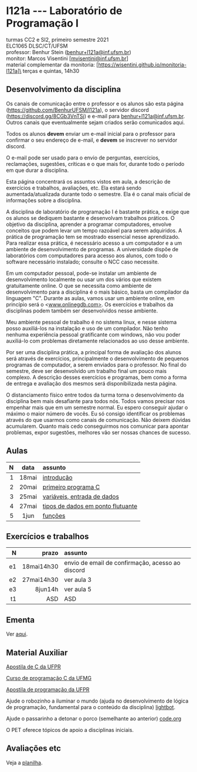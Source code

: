 # l121a --- Laboratório de Programação I
turmas CC2 e SI2, primeiro semestre 2021\
ELC1065 DLSC/CT/UFSM\
professor: Benhur Stein 
([benhur+l121a@inf.ufsm.br](mailto:benhur%2bl121a@inf.ufsm.br))\
monitor: Marcos Visentini [mvisentini@inf.ufsm.br]\
material complementar da monitoria: [https://wisentini.github.io/monitoria-l121a]\
terças e quintas, 14h30


## Desenvolvimento da disciplina

Os canais de comunicação entre o professor e os alunos são esta página (<https://github.com/BenhurUFSM/l121a>), o servidor discord (<https://discord.gg/8CGb3VnTSj>) e e-mail para [benhur+l121a@inf.ufsm.br](mailto:benhur%2bl121a@inf.ufsm.br).
Outros canais que eventualmente sejam criados serão comunicados aqui.

Todos os alunos **devem** enviar um e-mail inicial para o professor para confirmar o seu endereço de e-mail, e **devem** se inscrever no servidor discord.

O e-mail pode ser usado para o envio de perguntas, exercícios, reclamações, sugestões, críticas e o que mais for, durante todo o período em que durar a disciplina.

Esta página concentrará os assuntos vistos em aula, a descrição de exercícios e trabalhos, avaliações, etc. Ela estará sendo aumentada/atualizada durante todo o semestre. Ela é o canal mais oficial de informações sobre a disciplina.

A disciplina de laboratório de programação I é bastante prática, e exige que os alunos se dediquem bastante e desenvolvam trabalhos práticos.
O objetivo da disciplina, aprender a programar computadores, envolve conceitos que podem levar um tempo razoável para serem adquiridos.
A prática de programação tem se mostrado essencial nesse aprendizado.
Para realizar essa prática, é necessário acesso a um computador e a um ambiente de desenvolvimento de programas.
A universidade dispõe de laboratórios com computadores para acesso aos alunos, com todo o software necessário instalado; consulte o NCC caso necessite.

Em um computador pessoal, pode-se instalar um ambiente de desenvolvimento localmente ou usar um dos vários que existem gratuitamente online.
O que se necessita como ambiente de desenvolvimento para a disciplina é o mais básico, basta um compilador da linguagem "C".
Durante as aulas, vamos usar um ambiente online, em princípio será o <www.onlinegdb.com>. Os exercícios e trabalhos da disciplinas podem também ser desenvolvidos nesse ambiente.

Meu ambiente pessoal de trabalho é no sistema linux, e nesse sistema posso auxiliá-los na instalação e uso de um compilador. Não tenho nenhuma experiência pessoal gratificante com windows, não vou poder auxiliá-lo com problemas diretamente relacionados ao uso desse ambiente.

Por ser uma disciplina prática, a principal forma de avaliação dos alunos será através de exercícios, principalmente o desenvolvimento de pequenos programas de computador, a serem enviados para o professor. No final do semestre, deve ser desenvolvido um trabalho final um pouco mais complexo.
A descrição desses exercícios e programas, bem como a forma de entrega e avaliação dos mesmos será disponibilizada nesta página.

O distanciamento físico entre todos da turma torna o desenvolvimento da disciplina bem mais desafiante para todos nós.
Todos vamos precisar nos empenhar mais que em um semestre normal.
Eu espero conseguir ajudar o máximo o maior número de vocês.
Eu só consigo identificar os problemas através do que usarmos como canais de comunicação.
Não deixem dúvidas acumularem. Quanto mais cedo conseguirmos nos comunicar para apontar problemas, expor sugestões, melhores vão ser nossas chances de sucesso.

##  Aulas 

|    N |   data | assunto
| ---: | :----: | :--------
|    1 |  18mai | [introdução](https://github.com/BenhurUFSM/l121a/blob/main/Assuntos/01.Intro.md)
|    2 |  20mai | [primeiro programa C](https://github.com/BenhurUFSM/l121a/blob/main/Assuntos/02.p1.c.md)
|    3 |  25mai | [variáveis, entrada de dados](https://github.com/BenhurUFSM/l121a/blob/main/Assuntos/03.md)
|    4 |  27mai | [tipos de dados em ponto flutuante](https://github.com/BenhurUFSM/l121a/blob/main/Assuntos/04.md)
|    5 |   1jun | [funções](https://github.com/BenhurUFSM/l121a/blob/main/Assuntos/05.md)

<!--
  , organização de computadores (CPU (UC+ULA), Mem, E/S), "tudo é número!"
  [2]   3nov   programa básico em C, *printf*, expressões numéricas
  [3]   5nov   números binários, tipos de dados básicos em C, variáveis, *scanf*
  [4]  10nov   funções
  [5]  12nov   exercícios
  [6]  17nov   correção dos exercícios; operadores de comparação; comando de seleção *if*
  [7]  19nov   correção dos exercícios; *if*s aninhados para seleção múltipla
  [8]  24nov   operadores lógicos; comando de repetição *while*
  [9]  26nov   comandos *break* e *continue* em laços; operadores de atribuição
 [10]  1dez    comandos *for* e *do .. while*
 [11]  3dez    comando *switch*; vetores
       8dez    feriado
 [12]  10dez   matrizes
 [13]  15dez   arquivos
  14   17dez   ?
 [15]  5jan    passagem de argumentos por referência (ponteiros)
 [16]  7jan    funções recursivas
 [17]  12jan   implementação trabalho 3
 [18]  14jan   registros (struct)
 [19]  19jan   exemplo comentado de registros (struct)
 [20]  21jan   alocação dinâmica de memória

[1]: aula1.html
[2]: aula2.html
[3]: aula3.html
[4]: aula4.html
[5]: aula5.html
[6]: aula6.html
[7]: aula7.html
[8]: aula8.html
[9]: aula9.html
[10]: aula10.html
[11]: aula11.html
[12]: aula12.html
[13]: aula13.html
[15]: aula15.html
[16]: aula16.html
[17]: aula17.html
[18]: aula18.html
[19]: aula19.html
[20]: aula20.html

-->

## Exercícios e trabalhos

|     N |    prazo | assunto
| ----: | -------: | :-----------
|    e1 | 18mai14h30 | envio de email de confirmação, acesso ao discord
|    e2 | 27mai14h30 | ver aula 3
|    e3 | 8jun14h  | ver aula 5
|    t1 |      ASD | ASD

<!--
  [t1]    <8dez adivinha
  [t2]   <16dez adivinha 2
  [t3]     8jan sudoku
  [t4]    27jan get10
  [t5]     ?fev largue o número

[t1]: trab1.html
[t2]: trab2.html
[t3]: trab3.html
[t4]: trab4.html
[t5]: trab5.html

-->

## Ementa

Ver [aqui](https://www.ufsm.br/ementario/disciplinas/elc1065/).

## Material Auxiliar

[Apostila de C da UFPR](http://www.inf.ufpr.br/cursos/ci067/Docs/NotasAula.pdf)

[Curso de programação C da UFMG](http://www2.dcc.ufmg.br/disciplinas/pc/source/introducao_c_renatocm_deeufmg.pdf)

[Apostila de programação da UFPR](http://www.inf.ufpr.br/cursos/ci055/apostila.pdf)

Ajude o robozinho a iluminar o mundo (ajuda no desenvolvimento de lógica de programação, fundamental para o conteúdo da disciplina) [lightbot](http://lightbot.com).

Ajude o passarinho a detonar o porco (semelhante ao anterior) [code.org](http://studio.code.org/hoc/1)

O PET oferece tópicos de apoio a disciplinas iniciais.

## Avaliações etc

Veja a [planilha](https://docs.google.com/spreadsheets/d/1vGsbATV6MzJOWgx205w_sS62_PDaY49Z0PNa4bUcHRw/edit?usp=sharing).

